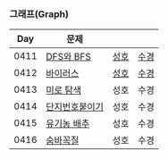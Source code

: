 ### 그래프(Graph)

| Day  | 문제                                                   |                              |                              |
| ---- | ------------------------------------------------------ | ---------------------------- | ---------------------------- |
| 0411 | [DFS와 BFS](https://www.acmicpc.net/problem/1260)      | [성호](0411/1260_0411_sh.kt) | [수경](0411/1260_0411_sk.js) |
| 0412 | [바이러스](https://www.acmicpc.net/problem/2606)       | [성호](0412/2606_0412_sh.kt) | [수경](0412/2606_0412_sk.js) |
| 0413 | [미로 탐색](https://www.acmicpc.net/problem/2178)      | 성호                         | 수경                         |
| 0414 | [단지번호붙이기](https://www.acmicpc.net/problem/2667) | 성호                         | 수경                         |
| 0415 | [유기농 배추](https://www.acmicpc.net/problem/1012)    | 성호                         | 수경                         |
| 0416 | [숨바꼭질](https://www.acmicpc.net/problem/1697)       | 성호                         | 수경                         |

